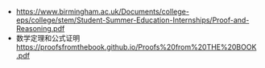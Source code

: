 


- https://www.birmingham.ac.uk/Documents/college-eps/college/stem/Student-Summer-Education-Internships/Proof-and-Reasoning.pdf
- 数学定理和公式证明 https://proofsfromthebook.github.io/Proofs%20from%20THE%20BOOK.pdf
